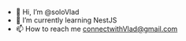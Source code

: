 - 👋 Hi, I’m @soloVlad
- 🌱 I’m currently learning NestJS
- 📫 How to reach me connectwithVlad@gmail.com

<!---
soloVlad/soloVlad is a ✨ special ✨ repository because its `README.md` (this file) appears on your GitHub profile.
You can click the Preview link to take a look at your changes.
--->
